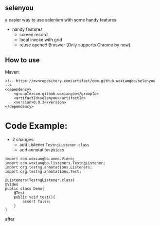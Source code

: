 ## selenyou
a easier way to use selenium with some handy features
* handy features
    *   screen record
    *   local invoke with grid
    *   reuse opened Broswer (Only supports Chrome by now)
    
## How to use
Maven:
```
<!-- https://mvnrepository.com/artifact/com.github.woxiangbo/selenyou -->
<dependency>
    <groupId>com.github.woxiangbo</groupId>
    <artifactId>selenyou</artifactId>
    <version>0.0.2</version>
</dependency>
```

# Code Example:
* 2 changes:
    * add Listener `TestngListener.class`
    * add annotation `@Video`
    
```
import com.woxiangbo.anno.Video;
import com.woxiangbo.listeners.TestngListener;
import org.testng.annotations.Listeners;
import org.testng.annotations.Test;

@Listeners(TestngListener.class)
@Video
public class Demo{
    @Test
    public void test(){
        assert false;
    }
}
```
after 


